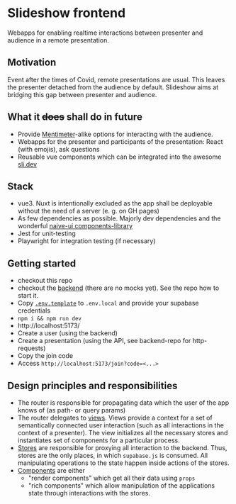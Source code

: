 # Slideshow frontend

Webapps for enabling realtime interactions between presenter and audience in a remote presentation.

## Motivation

Event after the times of Covid, remote presentations are usual. This leaves the presenter detached from the audience by
default.
Slideshow aims at bridging this gap between presenter and audience.

## What it ~~does~~ shall do in future

- Provide [Mentimeter](https://www.mentimeter.com/)-alike options for interacting with the audience.
- Webapps for the presenter and participants of the presentation: React (with emojis), ask questions
- Reusable vue components which can be integrated into the awesome [sli.dev](https://sli.dev)

## Stack

- vue3. Nuxt is intentionally excluded as the app shall be deployable without the need of a server (e. g. on GH pages)
- As few dependencies as possible. Majorly dev dependencies and the
  wonderful [naive-ui components-library](https://www.naive-ui.com)
- Jest for unit-testing
- Playwright for integration testing (if necessary)

## Getting started

- checkout this repo
- checkout the [backend](https://github.com/mrsimpson/slideshow-backend) (there are no mocks yet). See the repo how to
  start it.
- Copy [`.env.template`](./.env.template) to `.env.local` and provide your supabase credentials
- `npm i && npm run dev`
- http://localhost:5173/
- Create a user (using the backend)
- Create a presentation (using the API, see backend-repo for http-requests)
- Copy the join code
- Access `http://localhost:5173/join?code=<...>`

## Design principles and responsibilities

- The router is responsible for propagating data which the user of the app knows of (as path- or query params)
- The router delegates to [views](./src/views). Views provide a context for a set of semantically connected user
  interaction (such as all interactions in the context of a presenter). The view initializes all the necessary stores
  and instantiates set of components for a particular process.
- [Stores](./src/stores) are responsible for proxying all interaction to the backend. Thus, stores are the only places,
  in which `supabase.js` is consumed. All manipulating operations to the state happen inside actions of the stores.
- [Components](./src/components) are either
    - "render components" which get all their data using `props`
    - "rich components" which allow manipulation of the applications state through interactions with the stores.

